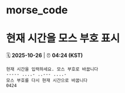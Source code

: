 # morse_code
# 현재 시간을 모스 부호 표시
<!-- MORSE_TIME_START -->
🗓️ **2025-10-26** | ⏰ **04:24 (KST)**

```
현재 시간을 입력하세요. 모스 부호로 바꿉니다
----- ....- ..--- ....-
모스 부호를 다시 현재 시간으로 바꿉니다
0424
```
<!-- MORSE_TIME_END -->

